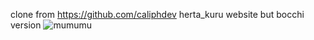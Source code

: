 clone from https://github.com/caliphdev herta_kuru website
but bocchi version
![mumumu](https://github.com/rozalyne/mumumumu-bocchi/assets/67235972/ead33d74-c2c1-4772-8d16-93296c3ee49d)
